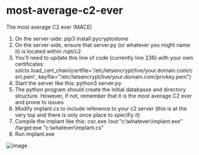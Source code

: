 # most-average-c2-ever
The most average C2 ever (MACE)

1. On the server-side: pip3 install pycryptodome
2. On the server-side, ensure that server.py (or whatever you might name it) is located within /opt/c2
3. You'll need to update this line of code (currently line 236) with your own certificates: sslctx.load_cert_chain(certfile='/etc/letsencrypt/live/your.domain.com/cert.pem', keyfile="/etc/letsencrypt/live/your.domain.com/privkey.pem")
4. Start the server like this: python3 server.py
5. The python program _should_ create the initial databasse and directory structure. However, if not, remember that it is the most average C2 ever and prone to issues
6. Modify implant.cs to include reference to your c2 server (this is at the very top and there is only once place to specifiy it)
7. Compile the implant like this: csc.exe /out:"c:\whatever\implant.exe" /target:exe "c:\whatever\implant.cs"
8. Run implant.exe


![image](https://user-images.githubusercontent.com/26583248/159715005-639d9af4-60d5-4a28-a166-1a7771c3bcb9.png)
